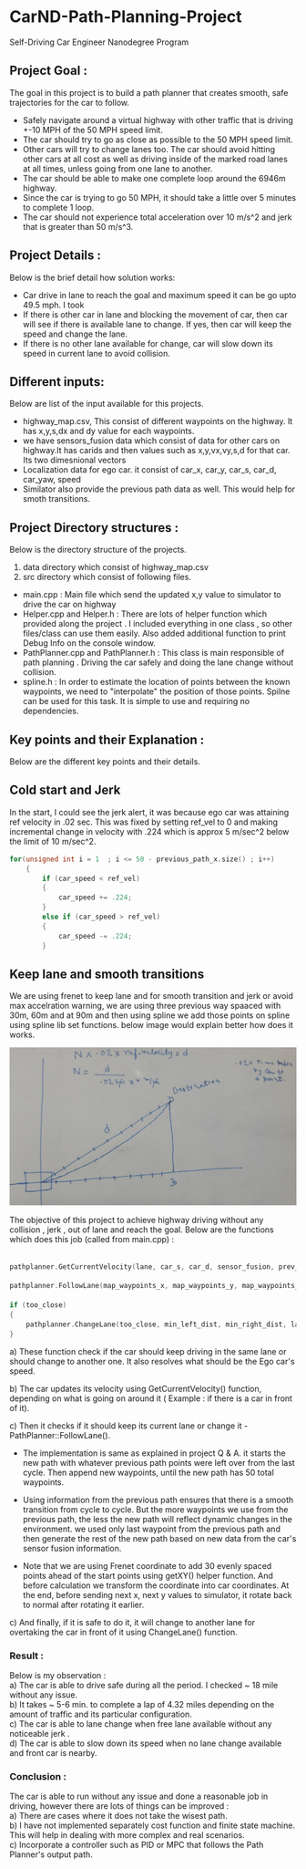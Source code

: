 # CarND-Path-Planning-Project
Self-Driving Car Engineer Nanodegree Program
   
## Project Goal :
The goal in this project is to build a path planner that creates smooth, safe trajectories for the car to follow.
* Safely navigate around a virtual highway with other traffic that is driving +-10 MPH of the 50 MPH speed limit.
* The car should try to go as close as possible to the 50 MPH speed limit.
* Other cars will try to change lanes too. The car should avoid hitting other cars at all cost as well as driving inside of the marked road lanes at all times, unless going from one lane to another.
* The car should be able to make one complete loop around the 6946m highway.
* Since the car is trying to go 50 MPH, it should take a little over 5 minutes to complete 1 loop.
* The car should not experience total acceleration over 10 m/s^2 and jerk that is greater than 50 m/s^3.

## Project Details :
Below is the brief detail how solution works:
* Car drive in lane to reach the goal and maximum speed it can be go upto 49.5 mph. I took 
* If there is other car in lane and blocking the movement of car, then car will see if there is available lane to change. If yes, then car will keep the speed and change the lane.
* If there is no other lane available for change, car will slow down its speed in current lane to avoid collision.

## Different inputs:
Below are list of the input available for this projects.
* highway_map.csv, This consist of different waypoints on the highway. It has x,y,s,dx and dy value for each waypoints.
* we have sensors_fusion data which consist of data for other cars on highway.It has carids and then values such as x,y,vx,vy,s,d for that car. Its two dimesnional vectors
* Localization data for ego car. it consist of car_x, car_y, car_s, car_d, car_yaw, speed
* Similator also provide the previous path data as well. This would help for smoth transitions. 

## Project Directory structures :

Below is the directory structure of the projects.
1.  data directory which consist of highway_map.csv
2. src directory which consist of following files.
* main.cpp : Main file which send the updated x,y value to simulator to drive the car on highway 
* Helper.cpp and Helper.h : There are lots of helper function which provided along the project . I included everything in one class , so other files/class can use them easily. Also added additional function to print Debug Info on the console window.
* PathPlanner.cpp and PathPlanner.h : This class is main responsible of path planning . Driving the car safely and doing the lane change without collision.
* spline.h : In order to estimate the location of points between the known waypoints, we need to "interpolate" the position of those points. Spilne can be used for this task. It is simple to use and requiring no dependencies.

## Key points and their Explanation : 
Below are the different key points and their details.

## Cold start and Jerk
In the start, I could see the jerk alert, it was because ego car was attaining ref velocity in .02 sec. This was fixed by setting ref_vel to 0 and making incremental change in velocity with  .224 which is approx 5 m/sec^2 below the limit of 10 m/sec^2.
```cpp
for(unsigned int i = 1  ; i <= 50 - previous_path_x.size() ; i++)
	{
		if (car_speed < ref_vel)
		{
			car_speed += .224;
		}
		else if (car_speed > ref_vel)
		{
			car_speed -= .224;
		}

```
## Keep lane and smooth transitions
We are using frenet to keep lane and for smooth transition and jerk or avoid max accelration warning, we are using three previous way spaaced with 30m, 60m and at 90m and then using spline we add those points on spline using spline lib set functions. below image would explain better how does it works.

![Math behind setting points on spline](spline_math.png)



The objective of this project to achieve highway driving without any collision , jerk , out of lane and reach the goal. Below are the functions which does this job (called from main.cpp) : 

```cpp

pathplanner.GetCurrentVelocity(lane, car_s, car_d, sensor_fusion, prev_size, ref_vel, min_left_dist, min_right_dist, too_close, closest);

pathplanner.FollowLane(map_waypoints_x, map_waypoints_y, map_waypoints_s, previous_path_x, previous_path_y, car_x, car_y, car_yaw, car_speed, car_s, ref_vel, lane, next_x_vals, next_y_vals);

if (too_close)
{
    pathplanner.ChangeLane(too_close, min_left_dist, min_right_dist, lane, keep_lane);
}

```
a) These function check if the car should keep driving in the same lane or should change to another one. It also resolves what should be the Ego car's speed.  

b) The car updates its velocity using GetCurrentVelocity() function, depending on what is going on around it ( Example : if there is a car in front of it).    

c) Then it checks if it should keep its current lane or change it -PathPlanner::FollowLane().  

- The implementation is same as explained in project Q & A. it starts the new path with whatever previous path points were left over from the last cycle. Then append new waypoints, until the new path has 50 total waypoints.

- Using information from the previous path ensures that there is a smooth transition from cycle to cycle. But the more waypoints we use from the previous path, the less the new path will reflect dynamic changes in the environment. we used only last waypoint from the previous path and then generate the rest of the new path based on new data from the car's sensor fusion information. 

- Note that we are using Frenet coordinate to add 30 evenly spaced points ahead of the start points using getXY() helper function. And before calculation we transform the coordinate into car coordinates. At the end, before sending next x, next y values to simulator, it rotate back to normal after rotating it earlier.  

c) And finally, if it is safe to do it, it will change to another lane for overtaking the car in front of it using ChangeLane() function.   

### Result :
Below is my observation :  
a) The car is able to drive safe during all the period. I checked ~ 18 mile without any issue.  
b) It takes ~ 5-6 min. to complete a lap of 4.32 miles depending on the amount of traffic and its particular configuration.  
c) The car is able to lane change when free lane available without any noticeable jerk .  
d) The car is able to slow down its speed when no lane change available and front car is nearby.   

### Conclusion :
The car is able to run without any issue and done a reasonable job in driving, however there are lots of things can be improved :  
a) There are cases where it does not take the wisest path.  
b) I have not implemented separately cost function and finite state machine. This will help in dealing with more complex and real scenarios.  
c) Incorporate a controller such as PID or MPC that follows the Path Planner's output path. 
